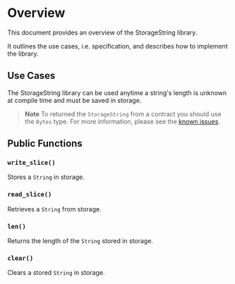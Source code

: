 # Overview

This document provides an overview of the StorageString library.

It outlines the use cases, i.e. specification, and describes how to implement the library.

## Use Cases

The StorageString library can be used anytime a string's length is unknown at compile time and must be saved in storage. 

> **Note** To returned the `StorageString` from a contract you should use the `Bytes` type. For more information, please see the [known issues](./README.md#known-issues).

## Public Functions

### `write_slice()`

Stores a `String` in storage. 

### `read_slice()`

Retrieves a `String` from storage. 

### `len()`

Returns the length of the `String` stored in storage.

### `clear()`

Clears a stored `String` in storage.